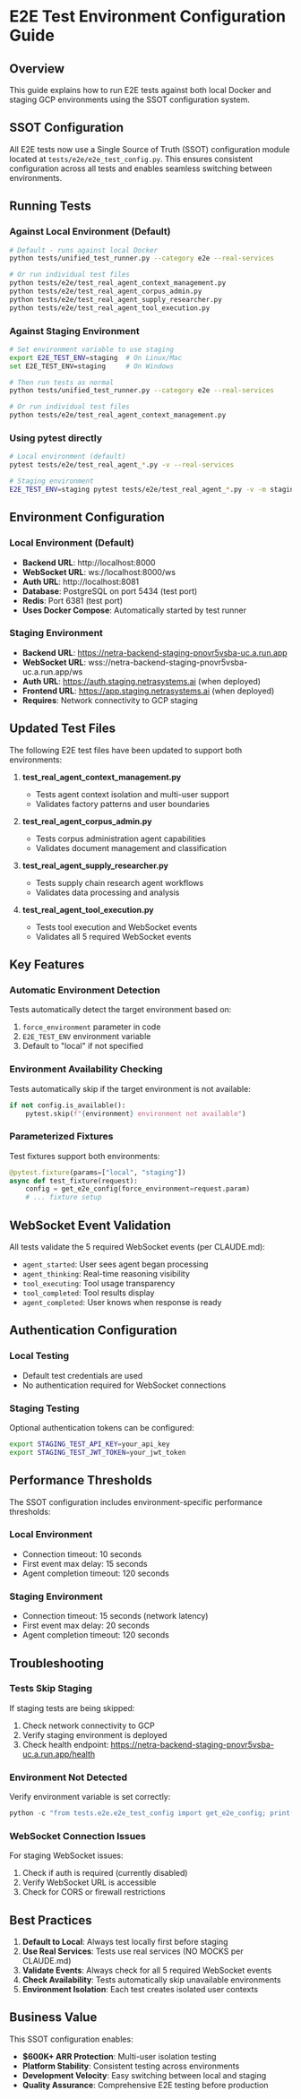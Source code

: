 # E2E Test Environment Configuration Guide

## Overview
This guide explains how to run E2E tests against both local Docker and staging GCP environments using the SSOT configuration system.

## SSOT Configuration
All E2E tests now use a Single Source of Truth (SSOT) configuration module located at `tests/e2e/e2e_test_config.py`. This ensures consistent configuration across all tests and enables seamless switching between environments.

## Running Tests

### Against Local Environment (Default)
```bash
# Default - runs against local Docker
python tests/unified_test_runner.py --category e2e --real-services

# Or run individual test files
python tests/e2e/test_real_agent_context_management.py
python tests/e2e/test_real_agent_corpus_admin.py
python tests/e2e/test_real_agent_supply_researcher.py
python tests/e2e/test_real_agent_tool_execution.py
```

### Against Staging Environment
```bash
# Set environment variable to use staging
export E2E_TEST_ENV=staging  # On Linux/Mac
set E2E_TEST_ENV=staging     # On Windows

# Then run tests as normal
python tests/unified_test_runner.py --category e2e --real-services

# Or run individual test files
python tests/e2e/test_real_agent_context_management.py
```

### Using pytest directly
```bash
# Local environment (default)
pytest tests/e2e/test_real_agent_*.py -v --real-services

# Staging environment
E2E_TEST_ENV=staging pytest tests/e2e/test_real_agent_*.py -v -m staging
```

## Environment Configuration

### Local Environment (Default)
- **Backend URL**: http://localhost:8000
- **WebSocket URL**: ws://localhost:8000/ws
- **Auth URL**: http://localhost:8081
- **Database**: PostgreSQL on port 5434 (test port)
- **Redis**: Port 6381 (test port)
- **Uses Docker Compose**: Automatically started by test runner

### Staging Environment
- **Backend URL**: https://netra-backend-staging-pnovr5vsba-uc.a.run.app
- **WebSocket URL**: wss://netra-backend-staging-pnovr5vsba-uc.a.run.app/ws
- **Auth URL**: https://auth.staging.netrasystems.ai (when deployed)
- **Frontend URL**: https://app.staging.netrasystems.ai (when deployed)
- **Requires**: Network connectivity to GCP staging

## Updated Test Files
The following E2E test files have been updated to support both environments:

1. **test_real_agent_context_management.py**
   - Tests agent context isolation and multi-user support
   - Validates factory patterns and user boundaries

2. **test_real_agent_corpus_admin.py**
   - Tests corpus administration agent capabilities
   - Validates document management and classification

3. **test_real_agent_supply_researcher.py**
   - Tests supply chain research agent workflows
   - Validates data processing and analysis

4. **test_real_agent_tool_execution.py**
   - Tests tool execution and WebSocket events
   - Validates all 5 required WebSocket events

## Key Features

### Automatic Environment Detection
Tests automatically detect the target environment based on:
1. `force_environment` parameter in code
2. `E2E_TEST_ENV` environment variable
3. Default to "local" if not specified

### Environment Availability Checking
Tests automatically skip if the target environment is not available:
```python
if not config.is_available():
    pytest.skip(f"{environment} environment not available")
```

### Parameterized Fixtures
Test fixtures support both environments:
```python
@pytest.fixture(params=["local", "staging"])
async def test_fixture(request):
    config = get_e2e_config(force_environment=request.param)
    # ... fixture setup
```

## WebSocket Event Validation
All tests validate the 5 required WebSocket events (per CLAUDE.md):
- `agent_started`: User sees agent began processing
- `agent_thinking`: Real-time reasoning visibility
- `tool_executing`: Tool usage transparency
- `tool_completed`: Tool results display
- `agent_completed`: User knows when response is ready

## Authentication Configuration

### Local Testing
- Default test credentials are used
- No authentication required for WebSocket connections

### Staging Testing
Optional authentication tokens can be configured:
```bash
export STAGING_TEST_API_KEY=your_api_key
export STAGING_TEST_JWT_TOKEN=your_jwt_token
```

## Performance Thresholds
The SSOT configuration includes environment-specific performance thresholds:

### Local Environment
- Connection timeout: 10 seconds
- First event max delay: 15 seconds
- Agent completion timeout: 120 seconds

### Staging Environment
- Connection timeout: 15 seconds (network latency)
- First event max delay: 20 seconds
- Agent completion timeout: 120 seconds

## Troubleshooting

### Tests Skip Staging
If staging tests are being skipped:
1. Check network connectivity to GCP
2. Verify staging environment is deployed
3. Check health endpoint: https://netra-backend-staging-pnovr5vsba-uc.a.run.app/health

### Environment Not Detected
Verify environment variable is set correctly:
```python
python -c "from tests.e2e.e2e_test_config import get_e2e_config; print(get_e2e_config().environment)"
```

### WebSocket Connection Issues
For staging WebSocket issues:
1. Check if auth is required (currently disabled)
2. Verify WebSocket URL is accessible
3. Check for CORS or firewall restrictions

## Best Practices

1. **Default to Local**: Always test locally first before staging
2. **Use Real Services**: Tests use real services (NO MOCKS per CLAUDE.md)
3. **Validate Events**: Always check for all 5 required WebSocket events
4. **Check Availability**: Tests automatically skip unavailable environments
5. **Environment Isolation**: Each test creates isolated user contexts

## Business Value
This SSOT configuration enables:
- **$600K+ ARR Protection**: Multi-user isolation testing
- **Platform Stability**: Consistent testing across environments
- **Development Velocity**: Easy switching between local and staging
- **Quality Assurance**: Comprehensive E2E testing before production
